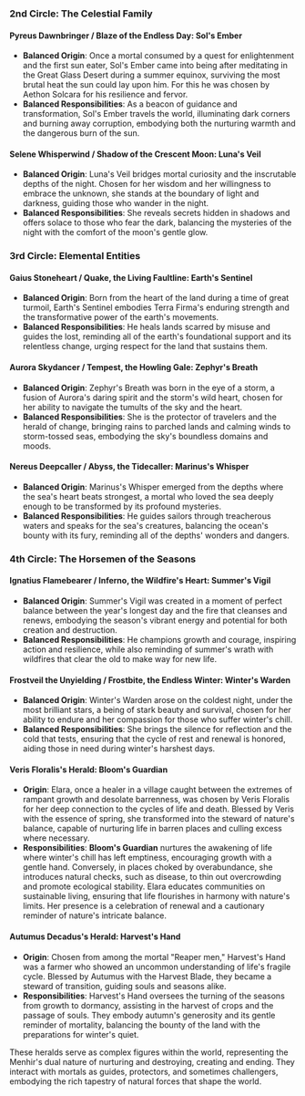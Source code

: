 ### 2nd Circle: The Celestial Family
#### **Pyreus Dawnbringer / Blaze of the Endless Day**: **Sol's Ember**
- **Balanced Origin**: Once a mortal consumed by a quest for enlightenment and the first sun eater, Sol's Ember came into being after meditating in the Great Glass Desert during a summer equinox, surviving the most brutal heat the sun could lay upon him. For this he was chosen by Aethon Solcara for his resilience and fervor.
- **Balanced Responsibilities**: As a beacon of guidance and transformation, Sol's Ember travels the world, illuminating dark corners and burning away corruption, embodying both the nurturing warmth and the dangerous burn of the sun.

####  **Selene Whisperwind / Shadow of the Crescent Moon**: **Luna's Veil**
- **Balanced Origin**: Luna's Veil bridges mortal curiosity and the inscrutable depths of the night. Chosen for her wisdom and her willingness to embrace the unknown, she stands at the boundary of light and darkness, guiding those who wander in the night.
- **Balanced Responsibilities**: She reveals secrets hidden in shadows and offers solace to those who fear the dark, balancing the mysteries of the night with the comfort of the moon's gentle glow.
### 3rd Circle: Elemental Entities

####  **Gaius Stoneheart / Quake, the Living Faultline**: **Earth's Sentinel**
- **Balanced Origin**: Born from the heart of the land during a time of great turmoil, Earth's Sentinel embodies Terra Firma's enduring strength and the transformative power of the earth's movements.
- **Balanced Responsibilities**: He heals lands scarred by misuse and guides the lost, reminding all of the earth's foundational support and its relentless change, urging respect for the land that sustains them.

####  **Aurora Skydancer / Tempest, the Howling Gale**: **Zephyr's Breath**
- **Balanced Origin**: Zephyr's Breath was born in the eye of a storm, a fusion of Aurora's daring spirit and the storm's wild heart, chosen for her ability to navigate the tumults of the sky and the heart.
- **Balanced Responsibilities**: She is the protector of travelers and the herald of change, bringing rains to parched lands and calming winds to storm-tossed seas, embodying the sky's boundless domains and moods.

#### **Nereus Deepcaller / Abyss, the Tidecaller**: **Marinus's Whisper**
- **Balanced Origin**: Marinus's Whisper emerged from the depths where the sea's heart beats strongest, a mortal who loved the sea deeply enough to be transformed by its profound mysteries.
- **Balanced Responsibilities**: He guides sailors through treacherous waters and speaks for the sea's creatures, balancing the ocean's bounty with its fury, reminding all of the depths' wonders and dangers.
### 4th Circle: The Horsemen of the Seasons

####  **Ignatius Flamebearer / Inferno, the Wildfire's Heart**: **Summer's Vigil**
- **Balanced Origin**: Summer's Vigil was created in a moment of perfect balance between the year's longest day and the fire that cleanses and renews, embodying the season's vibrant energy and potential for both creation and destruction.
- **Balanced Responsibilities**: He champions growth and courage, inspiring action and resilience, while also reminding of summer's wrath with wildfires that clear the old to make way for new life.

####  **Frostveil the Unyielding / Frostbite, the Endless Winter**: **Winter's Warden**
- **Balanced Origin**: Winter's Warden arose on the coldest night, under the most brilliant stars, a being of stark beauty and survival, chosen for her ability to endure and her compassion for those who suffer winter's chill.
- **Balanced Responsibilities**: She brings the silence for reflection and the cold that tests, ensuring that the cycle of rest and renewal is honored, aiding those in need during winter's harshest days.

#### Veris Floralis's Herald: Bloom's Guardian
- **Origin**: Elara, once a healer in a village caught between the extremes of rampant growth and desolate barrenness, was chosen by Veris Floralis for her deep connection to the cycles of life and death. Blessed by Veris with the essence of spring, she transformed into the steward of nature's balance, capable of nurturing life in barren places and culling excess where necessary.
- **Responsibilities**: **Bloom's Guardian** nurtures the awakening of life where winter's chill has left emptiness, encouraging growth with a gentle hand. Conversely, in places choked by overabundance, she introduces natural checks, such as disease, to thin out overcrowding and promote ecological stability. Elara educates communities on sustainable living, ensuring that life flourishes in harmony with nature's limits. Her presence is a celebration of renewal and a cautionary reminder of nature's intricate balance.

#### **Autumus Decadus's Herald**: **Harvest's Hand**
- **Origin**: Chosen from among the mortal "Reaper men," Harvest's Hand was a farmer who showed an uncommon understanding of life's fragile cycle. Blessed by Autumus with the Harvest Blade, they became a steward of transition, guiding souls and seasons alike.
- **Responsibilities**: Harvest's Hand oversees the turning of the seasons from growth to dormancy, assisting in the harvest of crops and the passage of souls. They embody autumn's generosity and its gentle reminder of mortality, balancing the bounty of the land with the preparations for winter's quiet.

These heralds serve as complex figures within the world, representing the Menhir's dual nature of nurturing and destroying, creating and ending. They interact with mortals as guides, protectors, and sometimes challengers, embodying the rich tapestry of natural forces that shape the world. 